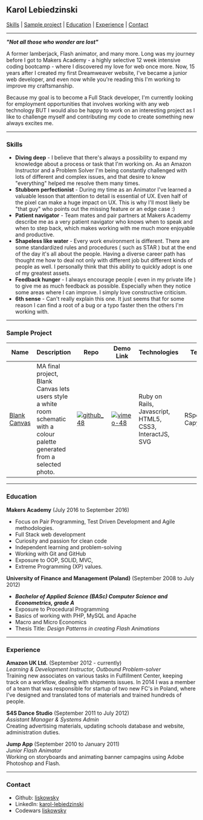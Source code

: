 ## Karol Lebiedzinski

[Skills](#skills) | [Sample project](#project) | [Education](#education) | [Experience](#experience) | [Contact](#contact)

***

***"Not all those who wonder are lost"***

A former lamberjack, Flash animator, and many more. Long was my journey before I got to Makers Academy - a highly selective 12 week intensive coding bootcamp - where I discovered my love for web once more. Now, 15 years after I created my first Dreamweaver website, I've became a junior web developer, and even now while you're reading this I'm working to improve my craftsmanship.

Because my goal is to become a Full Stack developer, I'm currently looking for employment opportunities that involves working with any web technology BUT I would also be happy to work on an interesting project as I like to challenge myself and contributing my code to create something new always excites me.

***

### <a name="skills">Skills</a>

- **Diving deep** - I believe that there's always a possibility to expand my knowledge about a process or task that I'm working on. As an Amazon Instructor and a Problem Solver I'm being constantly challenged with lots of different and complex issues, and that desire to know "everything" helped me resolve them many times.
- **Stubborn perfectionist** - During my time as an Animator I've learned a valuable lesson that attention to detail is essential of UX. Even half of the pixel can make a huge impact on UX. This is why I'll most likely be "that guy" who points out the missing feature or an edge case :)
- **Patient navigator** - Team mates and pair partners at Makers Academy describe me as a very patient navigator who knows when to speak and when to step back, which makes working with me much more enjoyable and productive.
- **Shapeless like water** - Every work environment is different. There are some standardized rules and procedures ( such as STAR ) but at the end of the day it's all about the people. Having a diverse career path has thought me how to deal not only with different job but different kinds of people as well. I personally think that this ability to quickly adopt is one of my greatest assets.
- **Feedback hunger** - I always encourage people ( even in my private life ) to give me as much feedback as possible. Especially when they notice some areas where I can improve. I simply love constructive criticism.
- **6th sense** - Can't really explain this one. It just seems that for some reason I can find a root of a bug or a typo faster then the others I'm working with.

***

### <a name="project">Sample Project</a>
Name | Description | Repo | Demo Link | Technologies | Tests
--- | --- | --- | --- | --- | ---
[Blank Canvas][1] | MA final project, Blank Canvas lets users style a white room schematic with a colour palette generated from a selected photo. | [![github_48](https://cloud.githubusercontent.com/assets/12953472/18687862/de8df31e-7f79-11e6-937c-f20c0e0ee2b4.png)][1] | [![vimeo-48](https://cloud.githubusercontent.com/assets/12953472/18688443/6021e65e-7f7c-11e6-9479-6ad58e3ab834.png)][2] | Ruby on Rails, Javascript, HTML5, CSS3, InteractJS, SVG | RSpec, Capybara

***

### <a name="skills">Education</a>

**Makers Academy** (July 2016 to September 2016)
- Focus on Pair Programming, Test Driven Development and Agile methodologies.
- Full Stack web development
- Curiosity and passion for clean code
- Independent learning and problem-solving
- Working with Git and GitHub
- Exposure to OOP, SOLID, MVC,
- Extreme Programming (XP) values.


**University of Finance and Management (Poland)** (September 2008 to July 2012)
- ***Bachelor of Applied Science (BASc) Computer Science and Econometrics, grade A***
- Exposure to Procedural Programming
- Basics of working with PHP, MySQL and Apache
- Macro and Micro Economics
- Thesis Title: *Design Patterns in creating Flash Animations*

***

### <a name="experience">Experience</a>

**Amazon UK Ltd.** (September 2012 - currently)    
*Learning & Development Instructor, Outbound Problem-solver*   
Training new associates on various tasks in Fulfillment Center, keeping track on a workflow, dealing with shipments issues. In 2014 I was a member of a team that was responsible for startup of two new FC's in Poland, where I've designed and translated tons of materials and trained hundreds of people.

**S4S Dance Studio** (September 2011 to July 2012)   
*Assistant Manager & Systems Admin*  
Creating advertising materials, updating schools database and website, administration duties.

**Jump App** (September 2010 to January 2011)   
*Junior Flash Animator*  
Working on storyboards and animating banner campagins using Adobe Photoshop and Flash.

***

### <a name="contact">Contact</a>
- Github: [liskowsky](https://github.com/liskowsky)
- LinkedIn: [karol-lebiedzinski](www.linkedin.com/in/karol-lebiedzinski)
- Codewars [liskowsky](http://www.codewars.com/users/liskowsky)

[1]: https://github.com/hannako/blank_canvas
[2]: https://vimeo.com/183908628
